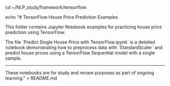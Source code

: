 cd ~/NLP_study/framework/tensorflow

echo "# TensorFlow House Price Prediction Examples

This folder contains Jupyter Notebook examples for practicing house price prediction using TensorFlow.

The file \`Predict Single House Price with TensorFlow.ipynb\` is a detailed notebook demonstrating how to preprocess data with \`StandardScaler\` and predict house prices using a TensorFlow Sequential model with a single sample.

---

These notebooks are for study and review purposes as part of ongoing learning." > README.md

